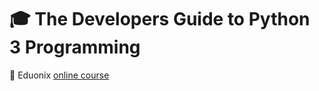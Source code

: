 # :mortar_board: The Developers Guide to Python 3 Programming

:link: Eduonix [online course][course]

[course]: https://www.eduonix.com/new_dashboard/the-developers-guide-to-python-3-programming
